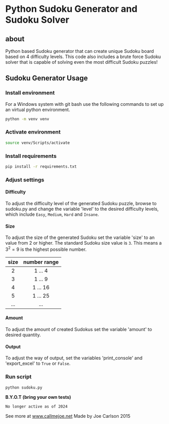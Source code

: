 # Python Sudoku Generator and Sudoku Solver

## about

Python based Sudoku generator that can create unique Sudoku board based on 4 difficulty levels. This code also includes a brute force Sudoku solver that is capable of solving even the most difficult Sudoku puzzles!

## Sudoku Generator Usage

### Install environment

For a Windows system with git bash use the following commands to set up an virtual python environment.

``` sh
python -m venv venv
```

### Activate environment

``` sh
source venv/Scripts/activate
```

### Install requirements

``` sh
pip install -r requirements.txt
```

### Adjust settings

#### Difficulty

To adjust the difficulty level of the generated Sudoku puzzle, browse to sudoku.py and change the variable 'level' to the desired difficulty levels, which include `Easy`, `Medium`, `Hard` and `Insane`.

#### Size

To adjust the size of the generated Sudoku set the variable 'size' to an value from 2 or higher.
The standard Sudoku size value is `3`.
This means a $3^2 = 9$ is the highest possible number.

| size | number range |
| :--: | :----------: |
|  2   |   1 ... 4    |
|  3   |   1 ... 9    |
|  4   |   1 ... 16   |
|  5   |   1 ... 25   |
| ...  |     ...      |

#### Amount

To adjust the amount of created Sudokus set the variable 'amount' to desired quantity.

#### Output

To adjust the way of output, set the variables 'print_console' and 'export_excel' to `True` or `False`.

### Run script

``` sh
python sudoku.py
```

**B.Y.O.T (bring your own tests)**

`No longer active as of 2024`

See more at www.callmejoe.net
Made by Joe Carlson 2015
